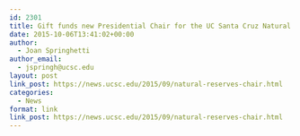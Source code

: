 ```yaml
---
id: 2301
title: Gift funds new Presidential Chair for the UC Santa Cruz Natural Reserves
date: 2015-10-06T13:41:02+00:00
author:
  - Joan Springhetti
author_email:
  - jspringh@ucsc.edu
layout: post
link_post: https://news.ucsc.edu/2015/09/natural-reserves-chair.html
categories:
  - News
format: link
link_post: https://news.ucsc.edu/2015/09/natural-reserves-chair.html
---
```

